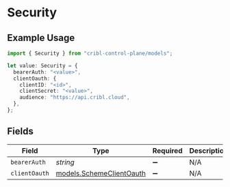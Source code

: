 # Security

## Example Usage

```typescript
import { Security } from "cribl-control-plane/models";

let value: Security = {
  bearerAuth: "<value>",
  clientOauth: {
    clientID: "<id>",
    clientSecret: "<value>",
    audience: "https://api.cribl.cloud",
  },
};
```

## Fields

| Field                                                      | Type                                                       | Required                                                   | Description                                                |
| ---------------------------------------------------------- | ---------------------------------------------------------- | ---------------------------------------------------------- | ---------------------------------------------------------- |
| `bearerAuth`                                               | *string*                                                   | :heavy_minus_sign:                                         | N/A                                                        |
| `clientOauth`                                              | [models.SchemeClientOauth](../models/schemeclientoauth.md) | :heavy_minus_sign:                                         | N/A                                                        |